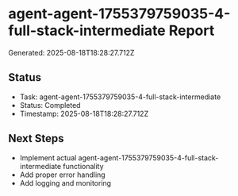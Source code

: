 # agent-agent-1755379759035-4-full-stack-intermediate Report

Generated: 2025-08-18T18:28:27.712Z

## Status
- Task: agent-agent-1755379759035-4-full-stack-intermediate
- Status: Completed
- Timestamp: 2025-08-18T18:28:27.712Z

## Next Steps
- Implement actual agent-agent-1755379759035-4-full-stack-intermediate functionality
- Add proper error handling
- Add logging and monitoring
